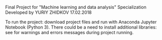 Final Project for "Machine learning and data analysis" Specialization
Developed by YURIY ZHIDKOV
17.02.2018

To run the project: download project files and run with Anaconda Jupyter Notebook (Python 3).
There could be a need to install additional libraries: see for warnings and errors messages during project running.
